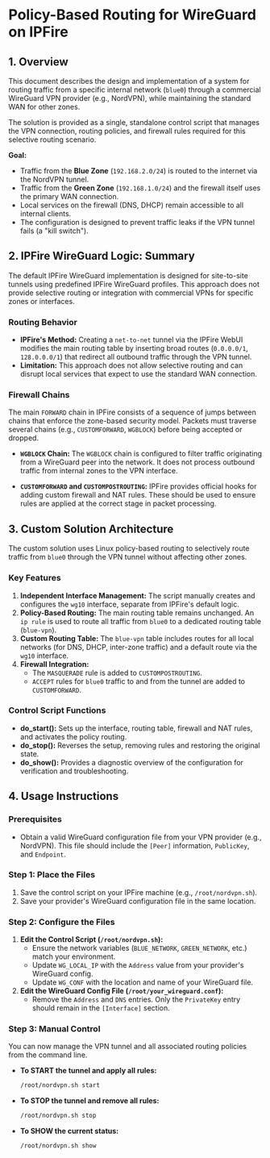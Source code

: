 # Policy-Based Routing for WireGuard on IPFire

## 1. Overview

This document describes the design and implementation of a system for routing traffic from a specific internal network (`blue0`) through a commercial WireGuard VPN provider (e.g., NordVPN), while maintaining the standard WAN for other zones.

The solution is provided as a single, standalone control script that manages the VPN connection, routing policies, and firewall rules required for this selective routing scenario.

**Goal:**
- Traffic from the **Blue Zone** (`192.168.2.0/24`) is routed to the internet via the NordVPN tunnel.
- Traffic from the **Green Zone** (`192.168.1.0/24`) and the firewall itself uses the primary WAN connection.
- Local services on the firewall (DNS, DHCP) remain accessible to all internal clients.
- The configuration is designed to prevent traffic leaks if the VPN tunnel fails (a "kill switch").

## 2. IPFire WireGuard Logic: Summary

The default IPFire WireGuard implementation is designed for site-to-site tunnels using predefined IPFire WireGuard profiles. This approach does not provide selective routing or integration with commercial VPNs for specific zones or interfaces.

### Routing Behavior

- **IPFire's Method:** Creating a `net-to-net` tunnel via the IPFire WebUI modifies the main routing table by inserting broad routes (`0.0.0.0/1`, `128.0.0.0/1`) that redirect all outbound traffic through the VPN tunnel.
- **Limitation:** This approach does not allow selective routing and can disrupt local services that expect to use the standard WAN connection.

### Firewall Chains

The main `FORWARD` chain in IPFire consists of a sequence of jumps between chains that enforce the zone-based security model. Packets must traverse several chains (e.g., `CUSTOMFORWARD`, `WGBLOCK`) before being accepted or dropped.

- **`WGBLOCK` Chain:** The `WGBLOCK` chain is configured to filter traffic originating from a WireGuard peer into the network. It does not process outbound traffic from internal zones to the VPN interface.

- **`CUSTOMFORWARD` and `CUSTOMPOSTROUTING`:** IPFire provides official hooks for adding custom firewall and NAT rules. These should be used to ensure rules are applied at the correct stage in packet processing.

## 3. Custom Solution Architecture

The custom solution uses Linux policy-based routing to selectively route traffic from `blue0` through the VPN tunnel without affecting other zones.

### Key Features

1. **Independent Interface Management:** The script manually creates and configures the `wg10` interface, separate from IPFire's default logic.
2. **Policy-Based Routing:** The main routing table remains unchanged. An `ip rule` is used to route all traffic from `blue0` to a dedicated routing table (`blue-vpn`).
3. **Custom Routing Table:** The `blue-vpn` table includes routes for all local networks (for DNS, DHCP, inter-zone traffic) and a default route via the `wg10` interface.
4. **Firewall Integration:**
   - The `MASQUERADE` rule is added to `CUSTOMPOSTROUTING`.
   - `ACCEPT` rules for `blue0` traffic to and from the tunnel are added to `CUSTOMFORWARD`.

### Control Script Functions

- **do_start():** Sets up the interface, routing table, firewall and NAT rules, and activates the policy routing.
- **do_stop():** Reverses the setup, removing rules and restoring the original state.
- **do_show():** Provides a diagnostic overview of the configuration for verification and troubleshooting.

## 4. Usage Instructions

### Prerequisites

- Obtain a valid WireGuard configuration file from your VPN provider (e.g., NordVPN). This file should include the `[Peer]` information, `PublicKey`, and `Endpoint`.

### Step 1: Place the Files

1. Save the control script on your IPFire machine (e.g., `/root/nordvpn.sh`).
2. Save your provider's WireGuard configuration file in the same location.

### Step 2: Configure the Files

1. **Edit the Control Script (`/root/nordvpn.sh`):**
   - Ensure the network variables (`BLUE_NETWORK`, `GREEN_NETWORK`, etc.) match your environment.
   - Update `WG_LOCAL_IP` with the `Address` value from your provider's WireGuard config.
   - Update `WG_CONF` with the location and name of your WireGuard file.
2. **Edit the WireGuard Config File (`/root/your_wireguard.conf`):**
   - Remove the `Address` and `DNS` entries. Only the `PrivateKey` entry should remain in the `[Interface]` section.

### Step 3: Manual Control

You can now manage the VPN tunnel and all associated routing policies from the command line.

- **To START the tunnel and apply all rules:**
  ```bash
  /root/nordvpn.sh start
  ```
- **To STOP the tunnel and remove all rules:**
  ```bash
  /root/nordvpn.sh stop
  ```
- **To SHOW the current status:**
  ```bash
  /root/nordvpn.sh show
  ```
